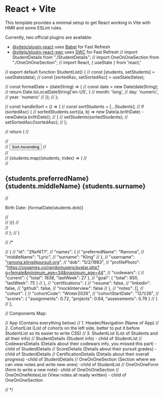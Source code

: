 # React + Vite

This template provides a minimal setup to get React working in Vite with HMR and some ESLint rules.

Currently, two official plugins are available:

- [@vitejs/plugin-react](https://github.com/vitejs/vite-plugin-react/blob/main/packages/plugin-react/README.md) uses [Babel](https://babeljs.io/) for Fast Refresh
- [@vitejs/plugin-react-swc](https://github.com/vitejs/vite-plugin-react-swc) uses [SWC](https://swc.rs/) for Fast Refresh
// import StudentDetails from "./StudentDetails";
// import OneOnOneSection from "./OneOnOneSection";
// import React, { useState } from 'react;'

// export default function StudentList() {
//     const [students, setStudents] = useState(data);
//     const [sortedAsc, setSortedAsc] = useState(false);

//     const formatDate = (dateString) => {
//         const date = new Date(dateString);
//         return Date.toLocalDateString('en-US', {
//             month: 'long',
//             day: 'numeric',
//             year: 'numeric'
//         });
//     };

// const handleSort = () => {
//     const sortStudents = [...Students];
//     if (sortedAsc) {
//         sortedStudents.sort((a, b) => new Date(a.brithDate) - newDate(a.brithDate));
//     }
//     setStudents(sortedStudents);
//     setSortedAsc(!sortedAsc);
// };


// return (
//     <main className="StudentList">
//         <div className="buttons">
//             <button onClick={handleSort}>Sort Ascending</button>
//         </div>
//         <div className="students-list">
//             {students.map((students, index) => (
//                 <div key={index} className="student-card">
//                     <h2>{students.preferredName} {students.middleName} {students.surname}</h2>
//                     <p>Birth Date: {formatDate(students.dob)}</p>
//                 </div>
//             ))}
//         </div>
//     </main>
//     );
// }


// /*


// {
//     "id": "2Nxf4T1",
//     "names": {
//       "preferredName": "Ramona",
//       "middleName": "Lyric",
//       "surname": "Kling"
//     },
//     "username": "ramona.kling@pursuit.org",
//     "dob": "5/2/1983",
//     "profilePhoto": "https://xsgames.co/randomusers/avatar.php?g=female&minimum_age=34&maximum_age=44",
//     "codewars": {
//       "current": { "total": 1838, "lastWeek": 27 },
//       "goal": { "total": 850, "lastWeek": 75 }
//     },
//     "certifications": {
//       "resume": false,
//       "linkedin": false,
//       "github": false,
//       "mockInterview": false
//     },
//     "notes": [],
//     "cohort": {
//       "cohortCode": "Winter2026",
//       "cohortStartDate": "12/1/26",
//       "scores": { "assignments": 0.72, "projects": 0.64, "assessments": 0.76 }
//     }
//   },


// Components Map:

// App  (Contains everything below)
//     1.  Header/Navigation  (Name of App)
//     2.  CohortList  (List of cohorts on the left side, better to put it before StudentList so its easier to write CSS)
//     3.  StudentList  (List of Students and all their info)
//           StudentDetails  (Student info) - child of StudentList
//                CodewarsDetails  (Details about their codewars info, you missed this part) - child of StudentDetails
//                ScoreDetails  (Details about their pursuit grades) - child of StudentDetails
//                CertificationDetails  (Details about their overall progress) -child of StudentDetails
//           OneOnOneSection  (Section where we can view notes and write new ones) -child of StudentList
//                OneOnOneForm  (form to write a new note)- child of OneOnOneSection
//                OneOnOneNotesList  (View notes all ready written) - child of OneOnOneSection


// */ 